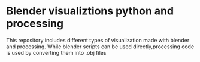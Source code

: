 # Blender visualiztions python and processing

This repository includes different types of visualization made with blender and processing.
While blender scripts can be used directly,processing code is used by converting them into .obj files
